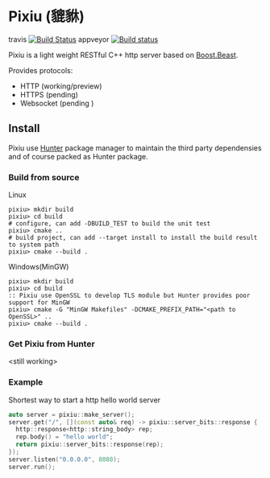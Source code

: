 # Pixiu (貔貅)

travis [![Build Status](https://travis-ci.org/CHChang810716/pixiu.svg?branch=master)](https://travis-ci.org/CHChang810716/pixiu)
appveyor [![Build status](https://ci.appveyor.com/api/projects/status/b4745dwte80u73je/branch/master?svg=true)](https://ci.appveyor.com/project/CHChang810716/pixiu/branch/master)

Pixiu is a light weight RESTful C++ http server based on [Boost.Beast](https://github.com/boostorg/beast).

Provides protocols:

* HTTP (working/preview)
* HTTPS (pending)
* Websocket (pending )

## Install

Pixiu use [Hunter](https://github.com/ruslo/hunter) package manager to maintain the third party dependensies and of course packed as Hunter package.

### Build from source

Linux

```shell
pixiu> mkdir build
pixiu> cd build
# configure, can add -DBUILD_TEST to build the unit test
pixiu> cmake ..
# build project, can add --target install to install the build result to system path
pixiu> cmake --build .
```

Windows(MinGW)

```batch
pixiu> mkdir build
pixiu> cd build
:: Pixiu use OpenSSL to develop TLS module but Hunter provides poor support for MinGW
pixiu> cmake -G "MinGW Makefiles" -DCMAKE_PREFIX_PATH="<path to OpenSSL>" ..
pixiu> cmake --build .
```

### Get Pixiu from Hunter

\<still working\>

### Example

Shortest way to start a http hello world server

```cpp
auto server = pixiu::make_server();
server.get("/", [](const auto& req) -> pixiu::server_bits::response {
  http::response<http::string_body> rep;
  rep.body() = "hello world";
  return pixiu::server_bits::response(rep);
});
server.listen("0.0.0.0", 8080);
server.run();
```
